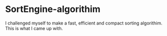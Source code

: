 # SortEngine-algorithim
I challenged myself to make a fast, efficient and compact sorting algorithim. This is what I came up with.
